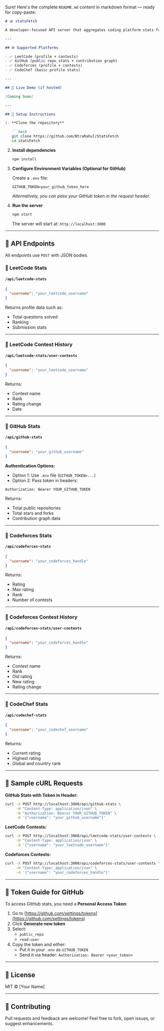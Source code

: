 Sure! Here's the complete `README.md` content in markdown format — ready for copy-paste:

```markdown
# 📊 statsFetch

A developer-focused API server that aggregates coding platform stats from **LeetCode**, **GitHub**, **Codeforces**, and **CodeChef** in one place. Get user performance, contributions, and contest history through clean RESTful POST endpoints.

---

## 🌐 Supported Platforms

- ✅ LeetCode (profile + contests)
- ✅ GitHub (public repo stats + contribution graph)
- ✅ Codeforces (profile + contests)
- ✅ CodeChef (basic profile stats)

---

## 🚀 Live Demo (if hosted)

[Coming Soon]

---

## 🔧 Setup Instructions

1. **Clone the repository**

   ```bash
   git clone https://github.com/BtraRahul/StatsFetch
   cd statsFetch
   ```

2. **Install dependencies**

   ```bash
   npm install
   ```

3. **Configure Environment Variables (Optional for GitHub)**

   Create a `.env` file:

   ```env
   GITHUB_TOKEN=your_github_token_here
   ```

   *Alternatively, you can pass your GitHub token in the request header.*

4. **Run the server**

   ```bash
   npm start
   ```

   The server will start at: `http://localhost:3000`

---

## 📡 API Endpoints

All endpoints use `POST` with JSON bodies.

### 🔹 LeetCode Stats

#### `/api/leetcode-stats`

```json
{
  "username": "your_leetcode_username"
}
```

Returns profile data such as:
- Total questions solved
- Ranking
- Submission stats

---

### 🔹 LeetCode Contest History

#### `/api/leetcode-stats/user-contests`

```json
{
  "username": "your_leetcode_username"
}
```

Returns:
- Contest name
- Rank
- Rating change
- Date

---

### 🔹 GitHub Stats

#### `/api/github-stats`

```json
{
  "username": "your_github_username"
}
```

**Authentication Options:**

- Option 1: Use `.env` file (`GITHUB_TOKEN=...`)
- Option 2: Pass token in headers:

```
Authorization: Bearer YOUR_GITHUB_TOKEN
```

Returns:
- Total public repositories
- Total stars and forks
- Contribution graph data

---

### 🔹 Codeforces Stats

#### `/api/codeforces-stats`

```json
{
  "username": "your_codeforces_handle"
}
```

Returns:
- Rating
- Max rating
- Rank
- Number of contests

---

### 🔹 Codeforces Contest History

#### `/api/codeforces-stats/user-contests`

```json
{
  "username": "your_codeforces_handle"
}
```

Returns:
- Contest name
- Rank
- Old rating
- New rating
- Rating change

---

### 🔹 CodeChef Stats

#### `/api/codechef-stats`

```json
{
  "username": "your_codechef_username"
}
```

Returns:
- Current rating
- Highest rating
- Global and country rank

---

## 🔄 Sample cURL Requests

**GitHub Stats with Token in Header:**

```bash
curl -X POST http://localhost:3000/api/github-stats \
     -H "Content-Type: application/json" \
     -H "Authorization: Bearer YOUR_GITHUB_TOKEN" \
     -d '{"username": "your_github_username"}'
```

**LeetCode Contests:**

```bash
curl -X POST http://localhost:3000/api/leetcode-stats/user-contests \
     -H "Content-Type: application/json" \
     -d '{"username": "your_leetcode_username"}'
```

**Codeforces Contests:**

```bash
curl -X POST http://localhost:3000/api/codeforces-stats/user-contests \
     -H "Content-Type: application/json" \
     -d '{"username": "your_codeforces_handle"}'
```

---

## 📘 Token Guide for GitHub

To access GitHub stats, you need a **Personal Access Token**:

1. Go to [https://github.com/settings/tokens](https://github.com/settings/tokens)
2. Click **Generate new token**
3. Select:
   - `public_repo`
   - `read:user`
4. Copy the token and either:
   - Put it in your `.env` as `GITHUB_TOKEN`
   - Send it via header: `Authorization: Bearer <your_token>`

---

## 🧾 License

MIT © [Your Name]

---

## 🤝 Contributing

Pull requests and feedback are welcome! Feel free to fork, open issues, or suggest enhancements.
```
